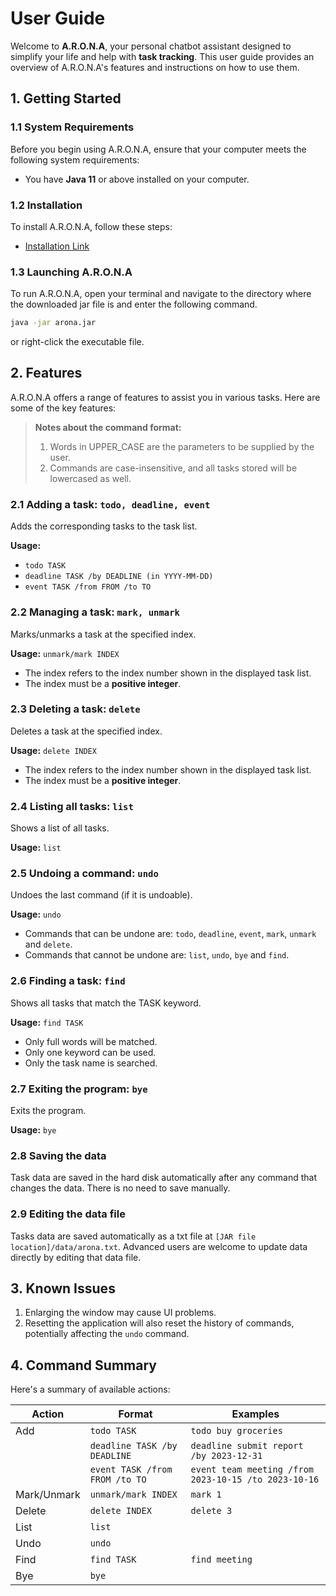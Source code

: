 # User Guide

Welcome to **A.R.O.N.A**, your personal chatbot assistant designed to simplify your life and help with **task tracking**. This user guide provides an overview of A.R.O.N.A's features and instructions on how to use them.

## 1. Getting Started

### 1.1 System Requirements

Before you begin using A.R.O.N.A, ensure that your computer meets the following system requirements:

- You have **Java 11** or above installed on your computer.

### 1.2 Installation

To install A.R.O.N.A, follow these steps:

- [Installation Link](https://github.com/kanna-1/ip/releases)

### 1.3 Launching A.R.O.N.A

To run A.R.O.N.A, open your terminal and navigate to the directory where the downloaded jar file is and enter the following command.

```sh
java -jar arona.jar
```

or right-click the executable file.

## 2. Features

A.R.O.N.A offers a range of features to assist you in various tasks. Here are some of the key features:


>**Notes about the command format:**
>
>1. Words in UPPER_CASE are the parameters to be supplied by the user.
>2. Commands are case-insensitive, and all tasks stored will be lowercased as well.

### 2.1 Adding a task: `todo, deadline, event`

Adds the corresponding tasks to the task list.

**Usage:**
- `todo TASK`
- `deadline TASK /by DEADLINE (in YYYY-MM-DD)`
- `event TASK /from FROM /to TO`


### 2.2 Managing a task: `mark, unmark`
Marks/unmarks a task at the specified index.

**Usage:** `unmark/mark INDEX`

- The index refers to the index number shown in the displayed task list.
- The index must be a **positive integer**.

### 2.3 Deleting a task: `delete`
Deletes a task at the specified index.

**Usage:** `delete INDEX`

- The index refers to the index number shown in the displayed task list.
- The index must be a **positive integer**.

### 2.4 Listing all tasks: `list`
Shows a list of all tasks.

**Usage:** `list`

### 2.5 Undoing a command: `undo`
Undoes the last command (if it is undoable).

**Usage:** `undo`

- Commands that can be undone are: `todo`, `deadline`, `event`, `mark`, `unmark` and `delete`.
- Commands that cannot be undone are: `list`, `undo`, `bye` and `find`.

### 2.6 Finding a task: `find`

Shows all tasks that match the TASK keyword.

**Usage:** `find TASK`

- Only full words will be matched.
- Only one keyword can be used.
- Only the task name is searched.

### 2.7 Exiting the program: `bye`

Exits the program.

**Usage:** `bye`

### 2.8 Saving the data

Task data are saved in the hard disk automatically after any command that changes the data. There is no need to save manually.

### 2.9 Editing the data file

Tasks data are saved automatically as a txt file at `[JAR file location]/data/arona.txt`. Advanced users are welcome to update data directly by editing that data file.

## 3. Known Issues

1. Enlarging the window may cause UI problems.
2. Resetting the application will also reset the history of commands, potentially affecting the `undo` command.

## 4. Command Summary

Here's a summary of available actions:

| Action      | Format                         | Examples                                             |
|-------------|--------------------------------|------------------------------------------------------|
| Add         | `todo TASK`                    | `todo buy groceries`                                 |
|             | `deadline TASK /by DEADLINE`   | `deadline submit report /by 2023-12-31`              |
|             | `event TASK /from FROM /to TO` | `event team meeting /from 2023-10-15 /to 2023-10-16` |
| Mark/Unmark | `unmark/mark INDEX`            | `mark 1`                                             |
| Delete      | `delete INDEX`                 | `delete 3`                                           |
| List        | `list`                         |                                                      |
| Undo        | `undo`                         |                                                      |
| Find        | `find TASK`                    | `find meeting`                                       |
| Bye         | `bye`                          |                                                      |

